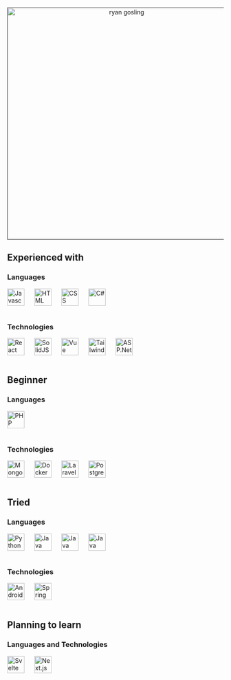 <div align="center">

[<img width="540" alt="ryan gosling" src="https://i.pinimg.com/originals/a7/ed/2c/a7ed2c25174a10a049596cf0c6066fb6.gif"/>]()

</div>

## Experienced with

### Languages
[<img align="left" width="40" height="40" alt="Javascript" src="https://api.iconify.design/devicon:javascript.svg" style="padding: 0 20px 16px 0"/>](https://en.wikipedia.org/wiki/JavaScript "Javascript")
[<img align="left" width="40" height="40" alt="HTML" src="https://api.iconify.design/devicon:html5.svg" style="padding: 0 20px 16px 0"/>](https://en.wikipedia.org/wiki/HTML "HTML")
[<img align="left" width="40" height="40" alt="CSS" src="https://api.iconify.design/devicon:css3.svg" style="padding: 0 20px 16px 0"/>](https://en.wikipedia.org/wiki/CSS "CSS")
[<img width="40" height="40" alt="C#" src="https://api.iconify.design/devicon:csharp.svg" style="padding: 0 20px 16px 0"/>](https://learn.microsoft.com/pl-pl/dotnet/csharp/ "C#")

### Technologies
[<img align="left" width="40" height="40" alt="React" src="https://api.iconify.design/devicon:react.svg" style="padding: 0 20px 16px 0">](https://react.dev "React")
[<img align="left" width="40" height="40" alt="SolidJS" src="https://api.iconify.design/devicon:solidjs.svg" style="padding: 0 20px 16px 0"/>](https://www.solidjs.com "SolidJS")
[<img align="left" width="40" height="40" alt="Vue" src="https://api.iconify.design/logos:vue.svg" style="padding: 0 20px 16px 0">](https://vuejs.org "Vue")
[<img align="left" width="40" height="40" alt="TailwindCSS" src="https://api.iconify.design/devicon:tailwindcss.svg" style="padding: 0 20px 16px 0">](https://tailwindcss.com "TailwindCSS")
[<img  width="40" height="40" alt="ASP.Net" src="https://api.iconify.design/devicon:dot-net.svg" style="padding: 0 20px 16px 0"/>](https://learn.microsoft.com/en-us/dotnet/ "ASP.Net")

## Beginner
### Languages
[<img width="40" height="40" alt="PHP" src="https://api.iconify.design/devicon:php.svg" style="padding: 0 20px 16px 0"/>](https://www.php.net "PHP")

### Technologies
[<img align="left" width="40" height="40" alt="MongoDB" src="https://api.iconify.design/devicon:mongodb.svg" style="padding: 0 20px 16px 0">](https://mongodb.com "MongoDB")
[<img align="left" width="40" height="40" alt="Docker" src="https://api.iconify.design/logos:docker-icon.svg" style="padding: 0 20px 16px 0">](https://www.docker.com "Docker")
[<img align="left" width="40" height="40" alt="Laravel" src="https://api.iconify.design/devicon:laravel.svg" style="padding: 0 20px 16px 0"/>](https://laravel.com "Laravel")
[<img width="40" height="40" alt="PostgreSQL" src="https://api.iconify.design/devicon:postgresql.svg" style="padding: 0 20px 16px 0">](https://www.postgresql.org/ "PostgreSQL")

## Tried
### Languages
[<img align="left" width="40" height="40" alt="Python" src="https://api.iconify.design/logos:python.svg" style="padding: 0 20px 16px 0">](https://www.python.org "Python")
[<img  align="left" width="40" height="40" alt="Java" src="https://api.iconify.design/logos:java.svg" style="padding: 0 20px 16px 0">](https://www.java.com "Java")
[<img  align="left" width="40" height="40" alt="Java" src="https://api.iconify.design/logos:swift.svg" style="padding: 0 20px 16px 0">](https://www.swift.org "Swift")
[<img width="40" height="40" alt="Java" src="https://api.iconify.design/logos:c-plusplus.svg" style="padding: 0 20px 16px 0">](https://isocpp.org/ "C++")

### Technologies
[<img align="left" width="40" height="40" alt="Android Studio" src="https://api.iconify.design/devicon:androidstudio.svg" style="padding: 0 20px 16px 0"/>](https://developer.android.com/studio "Android Studio")
[<img width="40" height="40" alt="Spring Boot" src="https://api.iconify.design/logos:spring-icon.svg" style="padding: 0 20px 16px 0"/>](https://spring.io/ "Spring Boot")


## Planning to learn

### Languages and Technologies
[<img align="left" width="40" height="40" alt="Svelte" src="https://api.iconify.design/logos:svelte-icon.svg" style="padding: 0 20px 16px 0">](https://svelte.dev "Svelte")
[<img width="40" height="40" alt="Next.js" src="https://api.iconify.design/logos:nextjs-icon.svg" style="padding: 0 20px 16px 0"/>](https://nextjs.org "Next.js")
